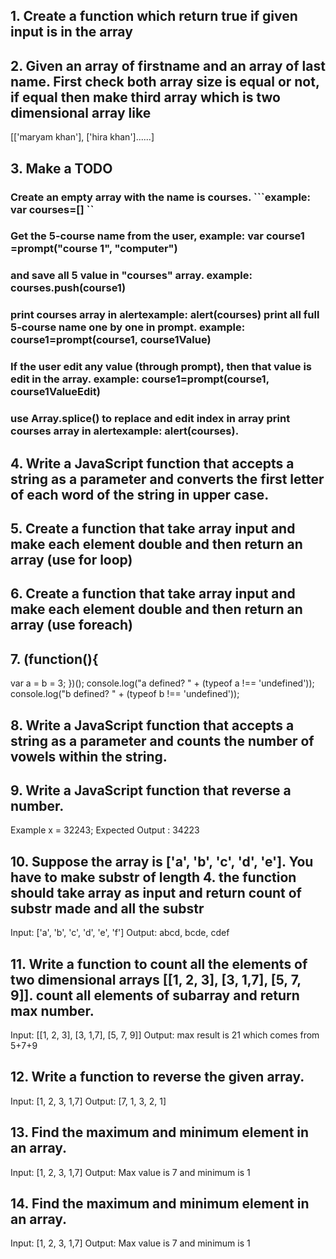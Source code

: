 ## 1. Create a function which return true if given input is in the array
## 2. Given an array of firstname and an array of last name. First check both array size is equal or not, if equal then make third array which is two dimensional array like
[['maryam khan'], ['hira khan']......]
## 3. Make a TODO
### Create an empty array with the name is courses. ```example: var courses=[] ``
### Get the 5-course name from the user, example: var course1 =prompt("course 1", "computer")
###  and save all 5 value in "courses" array. example: courses.push(course1)  
### print courses array in alertexample: alert(courses)  print all full 5-course name one by one in prompt. example: course1=prompt(course1, course1Value)
### If the user edit any value (through prompt), then that value is edit in the array.  example: course1=prompt(course1, course1ValueEdit)
### use Array.splice() to replace and edit index in array  print courses array in alertexample: alert(courses).
## 4. Write a JavaScript function that accepts a string as a parameter and converts the first letter of each word of the string in upper case.
## 5. Create a function that take array input and make each element double and then return an array (use for loop)
## 6. Create a function that take array input and make each element double and then return an array (use foreach)
## 7. (function(){
  var a = b = 3;
  })();
  console.log("a defined? " + (typeof a !== 'undefined'));
  console.log("b defined? " + (typeof b !== 'undefined'));
 ## 8. Write a JavaScript function that accepts a string as a parameter and counts the number of vowels within the string.
 ## 9. Write a JavaScript function that reverse a number. 
Example x = 32243;
Expected Output : 34223
## 10. Suppose the array is ['a', 'b', 'c', 'd', 'e']. You have to make substr of length 4. the function should take array as input and return count of substr made and all the substr
Input: ['a', 'b', 'c', 'd', 'e', 'f']
Output: abcd, bcde, cdef

## 11. Write a function to count all the elements of two dimensional arrays [[1, 2, 3], [3, 1,7], [5, 7, 9]]. count all elements of subarray and return max number.
Input: [[1, 2, 3], [3, 1,7], [5, 7, 9]]
Output: max result is 21 which comes from 5+7+9

## 12. Write a function to reverse the given array.
Input: [1, 2, 3, 1,7]
Output: [7, 1, 3, 2, 1]

## 13. Find the maximum and minimum element in an array.
Input: [1, 2, 3, 1,7]
Output: Max value is 7 and minimum is 1

## 14. Find the maximum and minimum element in an array.
Input: [1, 2, 3, 1,7]
Output: Max value is 7 and minimum is 1